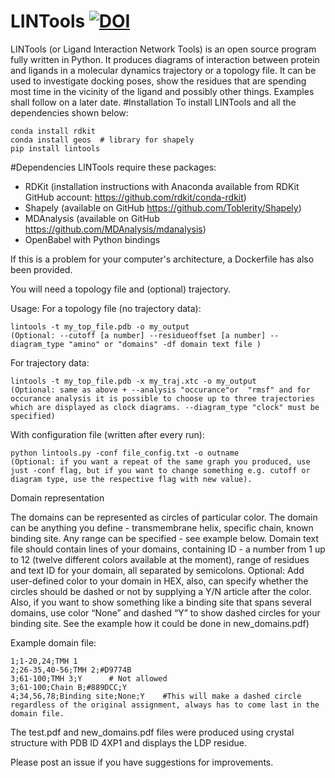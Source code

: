 # LINTools [![DOI](https://zenodo.org/badge/doi/10.5281/zenodo.45076.svg)](http://dx.doi.org/10.5281/zenodo.45076)

LINTools (or Ligand Interaction Network Tools) is an open source program fully written in Python. It produces diagrams of interaction between protein and ligands in a molecular dynamics trajectory or a topology file. It can be used to investigate docking poses, show the residues that are spending most time in the vicinity of the ligand and possibly other things. Examples shall follow on a later date.
#Installation
To install LINTools and all the dependencies shown below:
```
conda install rdkit
conda install geos  # library for shapely
pip install lintools
```

#Dependencies
LINTools require these packages:
* RDKit (installation instructions with Anaconda available from RDKit GitHub account: https://github.com/rdkit/conda-rdkit)
* Shapely (available on GitHub https://github.com/Toblerity/Shapely)
* MDAnalysis (available on GitHub https://github.com/MDAnalysis/mdanalysis)
* OpenBabel with Python bindings

If this is a problem for your computer's architecture, a Dockerfile has also been provided.

You will need a topology file and (optional) trajectory.

Usage:
For a topology file (no trajectory data):
```
lintools -t my_top_file.pdb -o my_output
(Optional: --cutoff [a number] --residueoffset [a number] --diagram_type "amino" or "domains" -df domain text file )
```

For trajectory data:
```
lintools -t my_top_file.pdb -x my_traj.xtc -o my_output 
(Optional: same as above + --analysis "occurance"or  "rmsf" and for occurance analysis it is possible to choose up to three trajectories
which are displayed as clock diagrams. --diagram_type "clock" must be specified)
```

With configuration file (written after every run):
```
python lintools.py -conf file_config.txt -o outname 
(Optional: if you want a repeat of the same graph you produced, use just -conf flag, but if you want to change something e.g. cutoff or diagram type, use the respective flag with new value).
```

Domain representation

The domains can be represented as circles of particular color. The domain can be anything you define  - transmembrane helix, specific chain, known binding site. Any range can be specified - see example below.
Domain text file should contain lines of your domains, containing ID - a number from 1 up to 12 (twelve different colors available at the moment), range of residues and text ID for your domain, all separated by semicolons. Optional: Add user-defined color to your domain in HEX, also, can specify whether the circles should be dashed or not by supplying a Y/N article after the color. Also, if you want to show something like a binding site that spans several domains, use color “None” and dashed “Y” to show dashed circles for your binding site. See the example how it could be done in new_domains.pdf)

Example domain file:
```
1;1-20,24;TMH 1
2;26-35,40-56;TMH 2;#D9774B 
3;61-100;TMH 3;Y      # Not allowed
3;61-100;Chain B;#889DCC;Y 
4;34,56,78;Binding site;None;Y    #This will make a dashed circle regardless of the original assignment, always has to come last in the domain file.
```
The test.pdf and new_domains.pdf files were produced using crystal structure with PDB ID 4XP1 and displays the LDP residue.

Please post an issue if you have suggestions for improvements.
